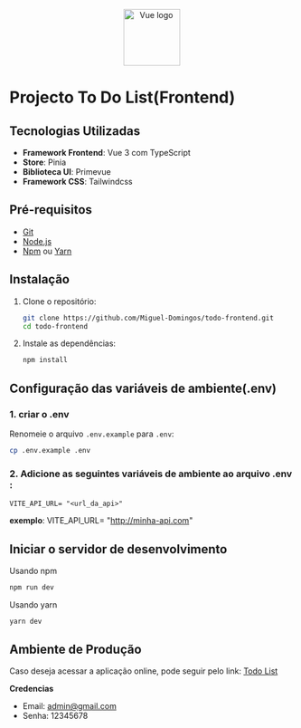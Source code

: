 <p align="center"><a href="https://vuejs.org" target="_blank" rel="noopener noreferrer"><img width="100" src="https://vuejs.org/images/logo.png" alt="Vue logo"></a></p>

# Projecto To Do List(Frontend)

## Tecnologias Utilizadas

- **Framework Frontend**: Vue 3 com TypeScript
- **Store**: Pinia
- **Biblioteca UI**: Primevue
- **Framework CSS**: Tailwindcss

## Pré-requisitos

- [Git](https://git-scm.com/)
- [Node.js](https://nodejs.org/)
- [Npm](https://www.npmjs.com/) ou [Yarn](https://yarnpkg.com/)

## Instalação

1. Clone o repositório:

   ```bash
   git clone https://github.com/Miguel-Domingos/todo-frontend.git
   cd todo-frontend

   ```

2. Instale as dependências:

   ```bash
   npm install
   ```

## Configuração das variáveis de ambiente(.env)

### 1. criar o .env

Renomeie o arquivo `.env.example` para `.env`:

```bash
cp .env.example .env
```

### 2. Adicione as seguintes variáveis de ambiente ao arquivo .env :

```env
VITE_API_URL= "<url_da_api>"
```

**exemplo**: VITE_API_URL= "http://minha-api.com"

## Iniciar o servidor de desenvolvimento

Usando npm

```bash
npm run dev
```

Usando yarn

```bash
yarn dev
```

## Ambiente de Produção

Caso deseja acessar a aplicação online, pode seguir pelo link: [Todo List](https://frontend-todo-mu.vercel.app/)

**Credencias**

- Email: admin@gmail.com
- Senha: 12345678
